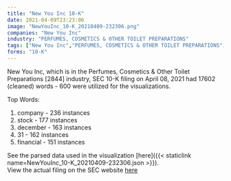 ```yaml
---
title: "New You Inc 10-K"
date: 2021-04-09T23:23:06
image: "NewYouInc_10-K_20210409-232306.png"
companies: "New You Inc"
industry: "PERFUMES, COSMETICS & OTHER TOILET PREPARATIONS"
tags: ["New You Inc","PERFUMES, COSMETICS & OTHER TOILET PREPARATIONS","04-08-2021","10-K"]
forms: "10-K"
---
```

New You Inc, which is in the Perfumes, Cosmetics & Other Toilet Preparations [2844] industry, SEC 10-K filing on April 08, 2021 had 17602 (cleaned) words - 600 were utilized for the visualizations.

Top Words:
1. company - 236 instances
2. stock - 177 instances
3. december - 163 instances
4. 31 - 162 instances
5. financial - 151 instances


See the parsed data used in the visualization [here]({{< staticlink name=NewYouInc_10-K_20210409-232306.json >}}).  
View the actual filing on the SEC website [here](https://www.sec.gov/Archives/edgar/data/1372184/0001262463-21-000128.txt)